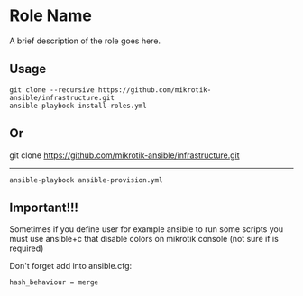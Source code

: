 Role Name
=========

A brief description of the role goes here.

Usage
------------
```
git clone --recursive https://github.com/mikrotik-ansible/infrastructure.git
ansible-playbook install-roles.yml
```
Or
------------
git clone https://github.com/mikrotik-ansible/infrastructure.git




------------
```
ansible-playbook ansible-provision.yml
```

Important!!!
------------
Sometimes if you define user for example ansible to run some scripts you must use ansible+c that disable colors on mikrotik console (not sure if is required)

Don't forget add into ansible.cfg:
```
hash_behaviour = merge
```
